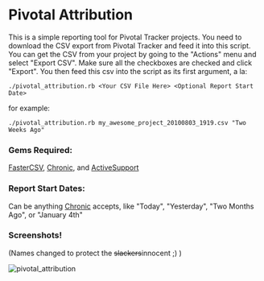 Pivotal Attribution
===================

This is a simple reporting tool for Pivotal Tracker projects.
You need to download the CSV export from Pivotal Tracker and feed it into this script. You can get the CSV from your project by going to the "Actions" menu and select "Export CSV". Make sure all the checkboxes are checked and click "Export". You then feed this csv into the script as its first argument, a la:

    ./pivotal_attribution.rb <Your CSV File Here> <Optional Report Start Date>

for example:

    ./pivotal_attribution.rb my_awesome_project_20100803_1919.csv "Two Weeks Ago"

### Gems Required:

[FasterCSV](http://rubygems.org/gems/fastercsv), [Chronic](http://rubygems.org/gems/chronic), and [ActiveSupport](http://rubygems.org/gems/activesupport)

### Report Start Dates:

Can be anything [Chronic](http://rubygems.org/gems/chronic) accepts, like "Today", "Yesterday", "Two Months Ago", or "January 4th"

### Screenshots!

(Names changed to protect the <strike>slackers</strike>innocent ;) )

![pivotal_attribution](http://loki.ws/~josh/pivotal_attribution.png)

